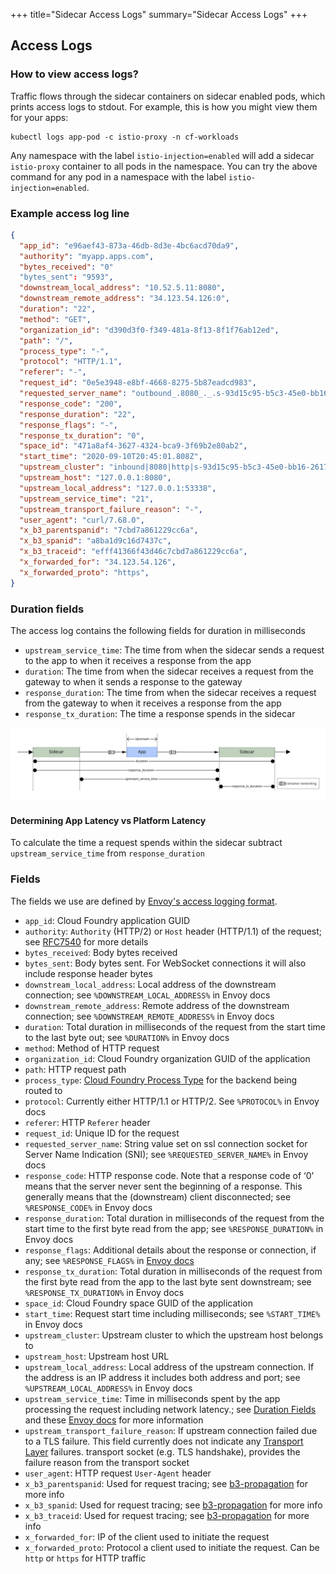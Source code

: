 +++
title="Sidecar Access Logs"
summary="Sidecar Access Logs"
+++

## Access Logs

### How to view access logs?

Traffic flows through the sidecar containers on sidecar enabled pods, which
prints access logs to stdout. For example, this is how you might view them for your apps:

```
kubectl logs app-pod -c istio-proxy -n cf-workloads
```

Any namespace with the label `istio-injection=enabled` will add a sidecar
`istio-proxy` container to all pods in the namespace. You can try the above
command for any pod in a namespace with the label `istio-injection=enabled`.

### Example access log line

```json
{
  "app_id": "e96aef43-873a-46db-8d3e-4bc6acd70da9",
  "authority": "myapp.apps.com",
  "bytes_received": "0"
  "bytes_sent": "9593",
  "downstream_local_address": "10.52.5.11:8080",
  "downstream_remote_address": "34.123.54.126:0",
  "duration": "22",
  "method": "GET",
  "organization_id": "d390d3f0-f349-481a-8f13-8f1f76ab12ed",
  "path": "/",
  "process_type": "-",
  "protocol": "HTTP/1.1",
  "referer": "-",
  "request_id": "0e5e3948-e8bf-4668-8275-5b87eadcd983",
  "requested_server_name": "outbound_.8080_._.s-93d15c95-b5c3-45e0-bb16-26172767b322.cf-workloads.svc.cluster.local",
  "response_code": "200",
  "response_duration": "22",
  "response_flags": "-",
  "response_tx_duration": "0",
  "space_id": "471a8af4-3627-4324-bca9-3f69b2e80ab2",
  "start_time": "2020-09-10T20:45:01.808Z",
  "upstream_cluster": "inbound|8080|http|s-93d15c95-b5c3-45e0-bb16-26172767b322.cf-workloads.svc.cluster.local",
  "upstream_host": "127.0.0.1:8080",
  "upstream_local_address": "127.0.0.1:53338",
  "upstream_service_time": "21",
  "upstream_transport_failure_reason": "-",
  "user_agent": "curl/7.68.0",
  "x_b3_parentspanid": "7cbd7a861229cc6a",
  "x_b3_spanid": "a8ba1d9c16d7437c",
  "x_b3_traceid": "efff41366f43d46c7cbd7a861229cc6a",
  "x_forwarded_for": "34.123.54.126",
  "x_forwarded_proto": "https",
}
```

### Duration fields

The access log contains the following fields for duration in milliseconds

- `upstream_service_time`: The time from when the sidecar sends a request to the app to when it receives a response from the app
- `duration`: The time from when the sidecar receives a request from the gateway to when it sends a response to the gateway
- `response_duration`: The time from when the sidecar receives a request from the gateway to when it receives a response from the app
- `response_tx_duration`: The time a response spends in the sidecar

![](assets/sidecar-graph.png)

#### Determining App Latency vs Platform Latency
To calculate the time a request spends within the sidecar subtract `upstream_service_time` from `response_duration`

### Fields

The fields we use are defined by [Envoy's access logging
format](https://www.envoyproxy.io/docs/envoy/latest/configuration/observability/access_log/usage).

* `app_id`: Cloud Foundry application GUID
* `authority`: `Authority` (HTTP/2) or `Host` header (HTTP/1.1) of the request;
  see [RFC7540](https://tools.ietf.org/html/rfc7540#section-8.1.2.3) for more
  details
* `bytes_received`: Body bytes received
* `bytes_sent`: Body bytes sent. For WebSocket connections it will also include
  response header bytes
* `downstream_local_address`: Local address of the downstream connection; see
  `%DOWNSTREAM_LOCAL_ADDRESS%` in Envoy docs
* `downstream_remote_address`: Remote address of the downstream connection; see
  `%DOWNSTREAM_REMOTE_ADDRESS%` in Envoy docs
* `duration`: Total duration in milliseconds of the request from the start time
  to the last byte out; see `%DURATION%` in Envoy docs
* `method`: Method of HTTP request
* `organization_id`:  Cloud Foundry organization GUID of the application
* `path`: HTTP request path
* `process_type`: [Cloud Foundry Process
  Type](https://v3-apidocs.cloudfoundry.org/version/3.80.0/index.html#processes)
  for the backend being routed to
* `protocol`: Currently either HTTP/1.1 or HTTP/2. See `%PROTOCOL%` in Envoy
  docs
* `referer`: HTTP `Referer` header
* `request_id`: Unique ID for the request
* `requested_server_name`: String value set on ssl connection socket for Server
  Name Indication (SNI); see `%REQUESTED_SERVER_NAME%` in Envoy docs
* `response_code`: HTTP response code. Note that a response code of ‘0’ means
  that the server never sent the beginning of a response. This generally means
  that the (downstream) client disconnected; see `%RESPONSE_CODE%` in Envoy docs
* `response_duration`: Total duration in milliseconds of the request from the
  start time to the first byte read from the app; see `%RESPONSE_DURATION%`
  in Envoy docs
* `response_flags`: Additional details about the response or connection, if any;
  see `%RESPONSE_FLAGS%` in [Envoy docs](https://www.envoyproxy.io/docs/envoy/latest/configuration/observability/access_log/usage)
* `response_tx_duration`: Total duration in milliseconds of the request from the
  first byte read from the app to the last byte sent downstream; see
  `%RESPONSE_TX_DURATION%` in Envoy docs
* `space_id`: Cloud Foundry space GUID of the application
* `start_time`: Request start time including milliseconds; see `%START_TIME%` in Envoy docs
* `upstream_cluster`: Upstream cluster to which the upstream host belongs to
* `upstream_host`: Upstream host URL
* `upstream_local_address`: Local address of the upstream connection. If the
  address is an IP address it includes both address and port; see
  `%UPSTREAM_LOCAL_ADDRESS%` in Envoy docs
* `upstream_service_time`: Time in milliseconds spent by the app processing
  the request including network latency.; see [Duration Fields](#duration-fields) and these [Envoy
  docs](https://www.envoyproxy.io/docs/envoy/latest/configuration/http/http_filters/router_filter#x-envoy-upstream-service-time)
  for more information
* `upstream_transport_failure_reason`: If upstream connection failed due to a TLS failure. This field currently does not indicate any [Transport Layer](https://osi-model.com/transport-layer/) failures. 
  transport socket (e.g. TLS handshake), provides the failure reason from the
  transport socket
* `user_agent`: HTTP request `User-Agent` header
* `x_b3_parentspanid`: Used for request tracing; see
  [b3-propagation](https://github.com/openzipkin/b3-propagation) for more info
* `x_b3_spanid`: Used for request tracing; see
  [b3-propagation](https://github.com/openzipkin/b3-propagation) for more info
* `x_b3_traceid`: Used for request tracing; see
  [b3-propagation](https://github.com/openzipkin/b3-propagation) for more info
* `x_forwarded_for`: IP of the client used to initiate the request
* `x_forwarded_proto`: Protocol a client used to initiate the request. Can be
  `http` or `https` for HTTP traffic
